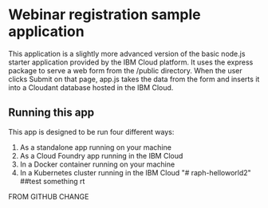 # Webinar registration sample application

This application is a slightly more advanced version of the basic node.js
starter application provided by the IBM Cloud platform. It uses the express
package to serve a web form from the /public directory. When the user clicks
Submit on that page, app.js takes the data from the form and inserts it into
a Cloudant database hosted in the IBM Cloud.

## Running this app
This app is designed to be run four different ways:

1. As a standalone app running on your machine
1. As a Cloud Foundry app running in the IBM Cloud
1. In a Docker container running on your machine
1. In a Kubernetes cluster running in the IBM Cloud
"# raph-helloworld2"
##test something rt


FROM GITHUB CHANGE
